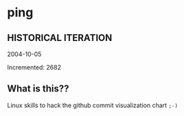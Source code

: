 # ping

## HISTORICAL ITERATION
2004-10-05

Incremented: 2682

## What is this?? 
Linux skills to hack the github commit visualization chart `;-)`
